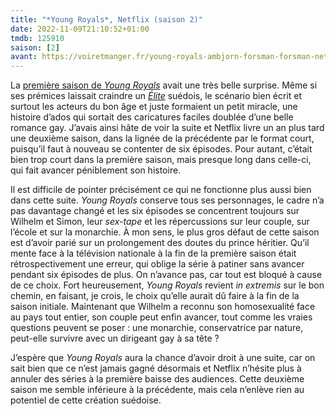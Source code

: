 ```yaml
---
title: "*Young Royals*, Netflix (saison 2)"
date: 2022-11-09T21:10:52+01:00
tmdb: 125910 
saison: [2]
avant: https://voiretmanger.fr/young-royals-ambjorn-forsman-forsman-netflix/
---
```


La [première saison de *Young Royals*](https://voiretmanger.fr/young-royals-ambjorn-forsman-forsman-netflix/) avait une très belle surprise. Même si ses prémices laissait craindre un [*Élite*](https://voiretmanger.fr/elite-madrona-montero-netflix/) suédois, le scénario bien écrit et surtout les acteurs du bon âge et juste formaient un petit miracle, une histoire d’ados qui sortait des caricatures faciles doublée d’une belle romance gay. J’avais ainsi hâte de voir la suite et Netflix livre un an plus tard une deuxième saison, dans la lignée de la précédente par le format court, puisqu’il faut à nouveau se contenter de six épisodes. Pour autant, c’était bien trop court dans la première saison, mais presque long dans celle-ci, qui fait avancer péniblement son histoire.

Il est difficile de pointer précisément ce qui ne fonctionne plus aussi bien dans cette suite. *Young Royals* conserve tous ses personnages, le cadre n’a pas davantage changé et les six épisodes se concentrent toujours sur Wilhelm et Simon, leur *sex-tape* et les répercussions sur leur couple, sur l’école et sur la monarchie. À mon sens, le plus gros défaut de cette saison est d’avoir parié sur un prolongement des doutes du prince héritier. Qu’il mente face à la télévision nationale à la fin de la première saison était rétrospectivement une erreur, qui oblige la série à patiner sans avancer pendant six épisodes de plus. On n’avance pas, car tout est bloqué à cause de ce choix. Fort heureusement, *Young Royals* revient *in extremis* sur le bon chemin, en faisant, je crois, le choix qu’elle aurait dû faire à la fin de la saison initiale. Maintenant que Wilhelm a reconnu son homosexualité face au pays tout entier, son couple peut enfin avancer, tout comme les vraies questions peuvent se poser : une monarchie, conservatrice par nature, peut-elle survivre avec un dirigeant gay à sa tête ?

J’espère que *Young Royals* aura la chance d’avoir droit à une suite, car on sait bien que ce n’est jamais gagné désormais et Netflix n’hésite plus à annuler des séries à la première baisse des audiences. Cette deuxième saison me semble inférieure à la précédente, mais cela n’enlève rien au potentiel de cette création suédoise. 